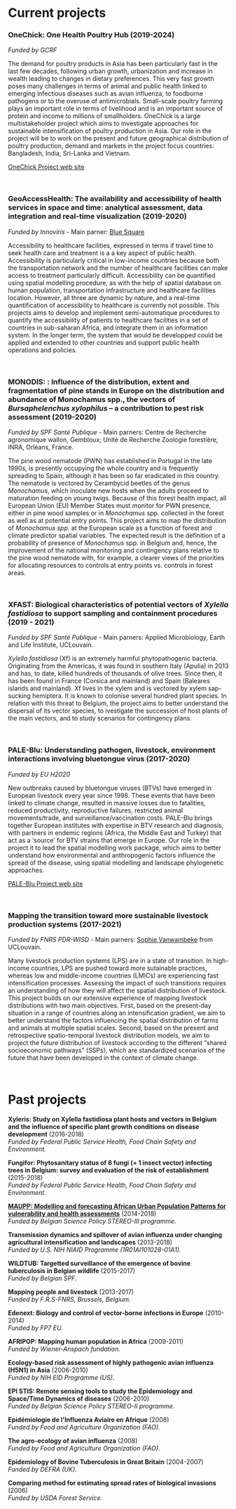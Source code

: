 # Current projects  

### OneChick: One Health Poultry Hub (2019-2024)  
*Funded by GCRF*  

The demand for poultry products in Asia has been particularly fast in the last few decades, following urban growth, urbanization and increase in wealth leading to changes in dietary preferences. This very fast growth poses many challenges in terms of animal and public health linked to emerging infectious diseases such as avian influenza, to foodborne pathogens or to the overuse of antimicrobials. Small-scale poultry farming plays an important role in terms of livelihood and is an important source of protein and income to millions of smallholders. OneChick is a large multistakeholder project which aims to investigate approaches for sustainable intensification of poultry production in Asia. Our role in the project will be to work on the present and future geographical distribution of poultry production, demand and markets in the project focus countries: Bangladesh, India, Sri-Lanka and Vietnam. 

[OneChick Project web site](http://onehealthpoultry.org)

<br>

### GeoAccessHealth: The availability and accessibility of health services in space and time: analytical assessment, data integration and real-time visualization (2019-2020)  
*Funded by Innoviris* - Main parner: [Blue Square](https://bluesquarehub.com/)

Accessibility to healthcare facilities, expressed in terms if travel time to seek health care and treatment is a a key aspect of public health. Accessibility is particularly critical in low-income countries because both the transportation network and the number of healthcare facilities can make access to treatment particularly difficult. Accessibility can be quantified using spatial modelling procedure, as with the help of spatial database on human population, transportation infrastructure and healthcare facilities location. However, all three are dynamic by nature, and a real-time quantification of accessibility to healthcare is currently not possible. This projects aims to develop and implement semi-automatique procedures to quantify the accessibility of patients to healthcare facilities in a set of countries in sub-saharan Africa, and integrate them in an information system. In the longer term, the system that would be developped could be applied and extended to other countries and support public health operations and policies. 
  
<br> 

### MONODIS: : Influence of the distribution, extent and fragmentation of pine stands in Europe on the distribution and abundance of Monochamus spp., the vectors of *Bursaphelenchus xylophilus* – a contribution to pest risk assessment (2019-2020)  
*Funded by SPF Santé Publique* - Main parners: Centre de Recherche agronomique wallon, Gembloux; Unité de Recherche Zoologie forestière, INRA, Orléans, France.

The pine wood nematode (PWN) has established in Portugal in the late 1990s, is presently occupying the whole country and is frequently spreading to Spain, although it has been so far eradicated in this country. The nematode is vectored by Cerambycid beetles of the genus *Monochamus*, which inoculate new hosts when the adults proceed to maturation feeding on young twigs. Because of this forest health impact, all European Union (EU) Member States must monitor for PWN presence, either in pine wood samples or in *Monochamus* spp.  collected in the forest as well as at potential entry points. This project aims to map the distribution of *Monochamus spp.* at the European scale as a function of forest and climate predictor spatial variables. The expected result is the definition of a probability of presence of *Monochamus* spp. in Belgium and, hence, the improvement of the national monitoring and contingency plans relative to the pine wood nematode with, for example, a clearer views of the priorities for allocating resources to controls at entry points vs. controls in forest areas.
  
<br>  

### XFAST: Biological characteristics of potential vectors of *Xylella fastidiosa* to support sampling and containment procedures (2019 - 2021)  
*Funded by SPF Santé Publique* - Main parners: Applied Microbiology, Earth and Life Institute, UCLouvain.

*Xylella fastidiosa* (Xf) is an extremely harmful phytopathogenic bacteria. Originating from the Americas, it was found in southern Italy (Apulia) in 2013 and has, to date, killed hundreds of thousands of olive trees. Since then, it has been found in France (Corsica and mainland) and Spain (Baleares islands and mainland). Xf lives in the xylem and is vectored by xylem sap-sucking hemiptera. It is known to colonise several hundred plant species. In relation with this threat to Belgium, the project aims to better understand the dispersal of its vector species, to ivestigate the succession of host plants of the main vectors, and to study scenarios for contingency plans. 
 
<br>  


### PALE-Blu: Understanding pathogen, livestock, environment interactions involving bluetongue virus (2017-2020)
*Funded by EU H2020*

New outbreaks caused by bluetongue viruses (BTVs) have emerged in European livestock every year since 1998. These events that have been linked to climate change, resulted in massive losses due to fatalities, reduced productivity, reproductive failures, restricted animal movements/trade, and surveillance/vaccination costs. PALE-Blu brings together European institutes with expertise in BTV research and diagnosis, with partners in endemic regions (Africa, the Middle East and Turkey) that act as a ‘source’ for BTV strains that emerge in Europe. Our role in the project it to lead the spatial modelling work package, which aims to better understand how environmental and anthropogenic factors influence the spread of the disease, using spatial modelling and landscape phylogenetic approaches.

[PALE-Blu Project web site](https://www.paleblu.eu)  

<br>


### Mapping the transition toward more sustainable livestock production systems (2017-2021)
*Funded by FNRS PDR-WISD* - Main parners: [Sophie Vanwambeke](http://www.elic.ucl.ac.be/modx/elic/index.php?id=108) from UCLouvain.

Many livestock production systems (LPS) are in a state of transition. In high-income countries, LPS are pushed toward more sutainable practices, whereas low and middle-income countries (LMICs) are experiencing fast intensification processes. Assessing the impact of such transitions requires an understanding of how they will affect the spatial distribution of livestock. This project builds on our extensive experience of mapping livestock distributions with two main objectives. First, based on the present-day situation in a range of countries along an intensification gradient, we aim to better understand the factors influencing the spatial distribution of farms and animals at multiple spatial scales. Second, based on the present and retrospective spatio-temporal livestock distribution models, we aim to project the future distribution of livestock according to the different “shared socioeconomic pathways” (SSPs), which are standardized scenarios of the future that have been developed in the context of climate change.   

<br>

# Past projects  

**Xyleris: Study on Xylella fastidiosa plant hosts and vectors in Belgium and the influence of specific plant growth conditions on disease development** (2016-2018)  
*Funded by Federal Public Service Health, Food Chain Safety and Environment.*

**Fungifor: Phytosanitary status of 8 fungi (+ 1 insect vector) infecting trees in Belgium: survey and evaluation of the risk of establishment** (2015-2018)  
*Funded by Federal Public Service Health, Food Chain Safety and Environment.*

[**MAUPP: Modelling and forecasting African Urban Population Patterns for vulnerability and health assessments**](http://maupp.ulb.ac.be/) (2014-2018)  
*Funded by Belgian Science Policy STEREO-III programme.*

**Transmission dynamics and spillover of avian influenza under changing agricultural intensification and landscapes** (2013-2018)  
*Funded by U.S. NIH NIAID Programme (1R01AI101028-01A1).*

**WILDTUB: Targetted surveillance of the emergence of bovine tuberculosis in Belgian wildlife** (2015-2017)  
*Funded by Belgian SPF.*

**Mapping people and livestock** (2013-2017)  
*Funded by F.R.S-FNRS, Brussels, Belgium.*

**Edenext: Biology and control of vector-borne infections in Europe** (2010-2014)  
*Funded by FP7 EU.*

**AFRIPOP: Mapping human population in Africa** (2009-2011)  
*Funded by Wiener-Anspach fundation.*

**Ecology-based risk assessment of highly pathogenic avian influenza (H5N1) in Asia** (2006-2010)  
*Funded by NIH EID Programme (US).*

**EPI STIS: Remote sensing tools to study the Epidemiology and Space/Time Dynamics of diseases** (2006-2010)  
*Funded by Belgian Science Policy STEREO-II programme.*

**Epidémiologie de l'Influenza Aviaire en Afrique** (2008)  
*Funded by Food and Agriculture Organization (FAO).*

**The agro-ecology of avian influenza** (2008)  
*Funded by Food and Agriculture Organization (FAO).*

**Epidemiology of Bovine Tuberculosis in Great Britain** (2004-2007)  
*Funded by DEFRA (UK).*

**Comparing method for estimating spread rates of biological invasions** (2006)  
*Funded by USDA Forest Service.*
